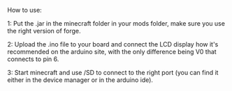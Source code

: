 How to use:

1: Put the .jar in the minecraft folder in your mods folder, make sure you use the right version of forge.

2: Upload the .ino file to your board and connect the LCD display how it's recommended on the arduino site, with the only difference being V0 that connects to pin 6.

3: Start minecraft and use /SD to connect to the right port (you can find it either in the device manager or in the arduino ide).
